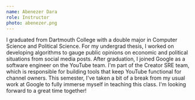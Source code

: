 ```yaml
---
name: Abenezer Dara
role: Instructor
photo: abenezer.png
---
```


I graduated from Dartmouth College with a double major in  Computer Science and Political Science. For my undergrad thesis, I worked on developing algorithms to gauge public opinions on economic and political situations from social media posts. After graduation, I joined Google as a software engineer on the YouTube team. I'm part of the Creator SRE team, which is responsible for building tools that keep YouTube functional for channel owners. This semester, I've taken a bit of a break from my usual work at Google to fully immerse myself in teaching this class. I'm looking forward to a great time together!
